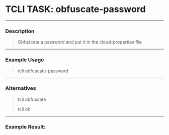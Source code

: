 # TCLI TASK: obfuscate-password

---
### Description
> Obfuscate a password and put it in the cloud-properties file

---
### Example Usage
> tcli obfuscate-password

---
### Alternatives
> tcli obfuscate

> tcli ob


---
### Example Result:
